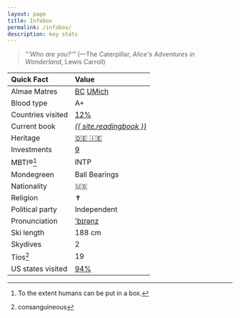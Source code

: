 ```yaml
---
layout: page
title: Infobox
permalink: /infobox/
description: key stats
---
```

> *"'Who are you?'"* (—The Caterpillar, *Alice's Adventures in Wonderland*, Lewis Carroll)

| Quick Fact | Value |
| :---    | :---  |
| Almae Matres | <a href="https://twitter.com/BCPhilosophy" target="_blank">BC</a> <a href="https://twitter.com/MichiganRoss" target="_blank">UMich</a> |
| Blood type | A+ |
| Countries visited | <a href="/countries/">12%</a> |
| Current book | *<a href="/books/">{{ site.readingbook }}</a>*
| Heritage | <a href="/ancestry/">🇩🇪 🇮🇪</a> |
| Investments | <a href="/portfolio/">9</a> |
| MBTI®[^1] | INTP |
| Mondegreen | Ball Bearings
| Nationality | 🇺🇸 |
| Religion | ✝ |
| Political party | Independent |
| Pronunciation | <a href="/assets/audio/berens.mp3">'b&#x026A;r&#x0259;nz</a> |
| Ski length | 188 cm |
| Skydives | 2 |
| Tíos[^2] | 19 |
| US states visited | <a href="/states/">94%</a> |

[^1]: To the extent humans can be put in a box.
[^2]: consanguineous